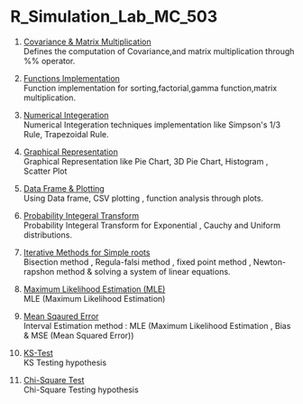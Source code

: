 # R_Simulation_Lab_MC_503

1. [Covariance & Matrix Multiplication](https://github.com/nikunjpansari/R_Simulation_Lab_MC_503/tree/main/Covariance_Matrix_Multiplication) <br>
Defines the computation of Covariance,and matrix multiplication through %% operator.

2. [Functions Implementation](https://github.com/nikunjpansari/R_Simulation_Lab_MC_503/tree/main/Fucntion%20Implementation) <br>
Function implementation for sorting,factorial,gamma function,matrix multiplication.

3. [Numerical Integeration](https://github.com/nikunjpansari/R_Simulation_Lab_MC_503/tree/main/Numerical%20Integeration) <br>
Numerical Integeration techniques implementation like Simpson's 1/3 Rule, Trapezoidal Rule.

4. [Graphical Representation](https://github.com/nikunjpansari/R_Simulation_Lab_MC_503/tree/main/Graphical%20Representation) <br>
Graphical Representation like Pie Chart, 3D Pie Chart, Histogram , Scatter Plot

5. [Data Frame & Plotting](https://github.com/nikunjpansari/R_Simulation_Lab_MC_503/tree/main/Data_frame_CSV_Plotting) <br>
Using Data frame, CSV plotting , function analysis through plots.

6. [Probability Integeral Transform](https://github.com/nikunjpansari/R_Simulation_Lab_MC_503/tree/main/Probability%20Integeral%20Transform) <br>
Probability Integeral Transform for Exponential , Cauchy and Uniform distributions.

7. [Iterative Methods for Simple roots](https://github.com/nikunjpansari/R_Simulation_Lab_MC_503/tree/main/Iterative%20Methods%20for%20Simple%20roots) <br>
Bisection method , Regula-falsi method , fixed point method , Newton-rapshon method & solving a system of linear equations.

8. [Maximum Likelihood Estimation (MLE)](https://github.com/nikunjpansari/R_Simulation_Lab_MC_503/tree/main/Interval%20Estimation) <br>
MLE (Maximum Likelihood Estimation)

9. [Mean Sqaured Error](https://github.com/nikunjpansari/R_Simulation_Lab_MC_503/tree/main/MLE_Bias_MSE) <br>
Interval Estimation method : MLE (Maximum Likelihood Estimation , Bias & MSE (Mean Squared Error))

10. [KS-Test](https://github.com/nikunjpansari/R_Simulation_Lab_MC_503/tree/main/KS-Test) <br>
KS Testing hypothesis

11. [Chi-Square Test](https://github.com/nikunjpansari/R_Simulation_Lab_MC_503/tree/main/Chi-Square%20Test) <br>
Chi-Square Testing hypothesis

